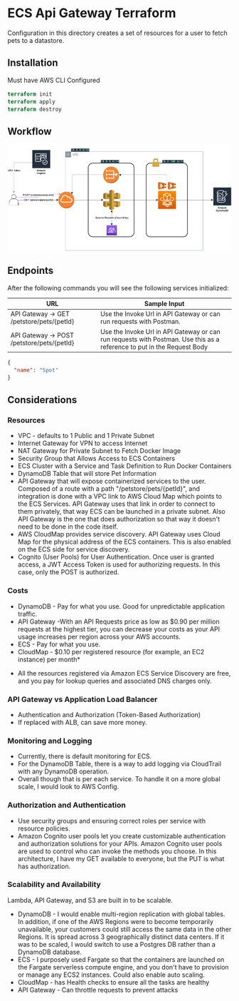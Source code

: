 # ECS Api Gateway Terraform
Configuration in this directory creates a set of resources for a user to fetch pets to a datastore.

## Installation
Must have AWS CLI Configured

```terraform
terraform init
terraform apply
terraform destroy
```

## Workflow
![Workflow Diagram](https://github.com/sfidahussain/mini-app-terraform/blob/main/ECS%20Api%20Gateway.png)


## Endpoints
After the following commands you will see the following services initialized: 

| URL | Sample Input | 
| --- | ------------ | 
| API Gateway -> GET /petstore/pets/{petId} | Use the Invoke Url in API Gateway or can run requests with Postman. | 
| API Gateway -> POST /petstore/pets/{petId} | Use the Invoke Url in API Gateway or can run requests with Postman. Use this as a reference to put in the Request Body |

```json
{
  "name": "Spot"
}
```

## Considerations
### Resources
- VPC - defaults to 1 Public and 1 Private Subnet
- Internet Gateway for VPN to access Internet
- NAT Gateway for Private Subnet to Fetch Docker Image
- Security Group that Allows Access to ECS Containers
- ECS Cluster with a Service and Task Definition to Run Docker Containers
- DynamoDB Table that will store Pet Information
- API Gateway that will expose containerized services to the user. Composed of a route with a path "/petstore/pets/{petId}", and integration is done with a VPC link to AWS Cloud Map which points to the ECS Services. API Gateway uses that link in order to connect to them privately, that way ECS can be launched in a private subnet. Also API Gateway is the one that does authorization so that way it doesn't need to be done in the code itself.
- AWS CloudMap provides service discovery. API Gateway uses Cloud Map for the physical address of the ECS containers. This is also enabled on the ECS side for service discovery.
- Cognito (User Pools) for User Authentication. Once user is granted access, a JWT Access Token is used for authorizing requests. In this case, only the POST is authorized.

### Costs
- DynamoDB - Pay for what you use. Good for unpredictable application traffic.
- API Gateway  -With an API Requests price as low as $0.90 per million requests at the highest tier, you can decrease your costs as your API usage increases per region across your AWS accounts.
- ECS - Pay for what you use.
- CloudMap - $0.10 per registered resource (for example, an EC2 instance) per month*
* All the resources registered via Amazon ECS Service Discovery are free, and you pay for lookup queries and associated DNS charges only.

### API Gateway vs Application Load Balancer
- Authentication and Authorization (Token-Based Authorization)
- If replaced with ALB, can save more money.


### Monitoring and Logging
- Currently, there is default monitoring for ECS.
- For the DynamoDB Table, there is a way to add logging via CloudTrail with any DynamoDB operation.
- Overall though that is per each service. To handle it on a more global scale, I would look to AWS Config.

### Authorization and Authentication
- Use security groups and ensuring correct roles per service with resource policies.
- Amazon Cognito user pools let you create customizable authentication and authorization solutions for your APIs. Amazon Cognito user pools are used to control who can invoke the methods you choose. In this architecture, I have my GET available to everyone, but the PUT is what has authorization.

### Scalability and Availability
Lambda, API Gateway, and S3 are built in to be scalable.

- DynamoDB - I would enable multi-region replication with global tables. In addition, if one of the AWS Regions were to become temporarily unavailable, your customers could still access the same  data in the other Regions. It is spread across 3 geographically distinct data centers. If it was to be scaled, I would switch to use a Postgres DB rather than a DynamoDB database. 
- ECS - I purposely used Fargate so that the containers are launched on the Fargate serverless compute engine, and you don't have to provision or manage any ECS2 instances. Could also enable auto scaling.
- CloudMap - has Health checks to ensure all the tasks are healthy
- API Gateway - Can throttle requests to prevent attacks
